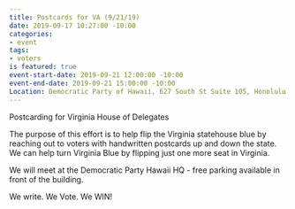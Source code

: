 ```yaml
---
title: Postcards for VA (9/21/19)
date: 2019-09-17 10:27:00 -10:00
categories:
- event
tags:
- voters
is featured: true
event-start-date: 2019-09-21 12:00:00 -10:00
event-end-date: 2019-09-21 15:00:00 -10:00
Location: Democratic Party of Hawaii, 627 South St Suite 105, Honolulu
---
```


Postcarding for Virginia House of Delegates

The purpose of this effort is to help flip the Virginia statehouse blue by reaching out to voters with handwritten postcards up and down the state. We can help turn Virginia Blue by flipping just one more seat in Virginia.  

We will meet at the Democratic Party Hawaii HQ - free parking available in front of the building.

We write. We Vote. We WIN!
